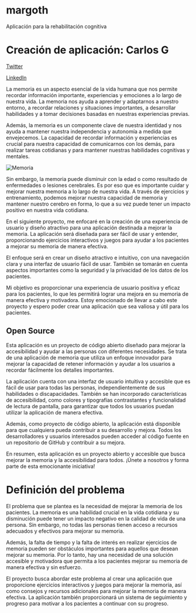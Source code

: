 # margoth
Aplicación para la rehabilitación cognitiva
# Creación de aplicación: Carlos G

[Twitter](https://twitter.com/carlos_war)

[LinkedIn](https://www.linkedin.com/in/consultordigitalcarlosguerra/)

La memoria es un aspecto esencial de la vida humana que nos permite recordar información importante, experiencias y emociones a lo largo de nuestra vida. La memoria nos ayuda a aprender y adaptarnos a nuestro entorno, a recordar relaciones y situaciones importantes, a desarrollar habilidades y a tomar decisiones basadas en nuestras experiencias previas.

Además, la memoria es un componente clave de nuestra identidad y nos ayuda a mantener nuestra independencia y autonomía a medida que envejecemos. La capacidad de recordar información y experiencias es crucial para nuestra capacidad de comunicarnos con los demás, para realizar tareas cotidianas y para mantener nuestras habilidades cognitivas y mentales.

![Memoria](https://images.unsplash.com/photo-1500051638674-ff996a0ec29e?ixlib=rb-4.0.3&q=80&fm=jpg&crop=entropy&cs=tinysrgb)

Sin embargo, la memoria puede disminuir con la edad o como resultado de enfermedades o lesiones cerebrales. Es por eso que es importante cuidar y mejorar nuestra memoria a lo largo de nuestra vida. A través de ejercicios y entrenamiento, podemos mejorar nuestra capacidad de memoria y mantener nuestro cerebro en forma, lo que a su vez puede tener un impacto positivo en nuestra vida cotidiana.

En el siguiente proyecto, me enfocaré en la creación de una experiencia de usuario y diseño atractivo para una aplicación destinada a mejorar la memoria. La aplicación será diseñada para ser fácil de usar y entender, proporcionando ejercicios interactivos y juegos para ayudar a los pacientes a mejorar su memoria de manera efectiva.

El enfoque será en crear un diseño atractivo e intuitivo, con una navegación clara y una interfaz de usuario fácil de usar. También se tomarán en cuenta aspectos importantes como la seguridad y la privacidad de los datos de los pacientes.

Mi objetivo es proporcionar una experiencia de usuario positiva y eficaz para los pacientes, lo que les permitirá lograr una mejora en su memoria de manera efectiva y motivadora. Estoy emocionado de llevar a cabo este proyecto y espero poder crear una aplicación que sea valiosa y útil para los pacientes.

## Open Source

Esta aplicación es un proyecto de código abierto diseñado para mejorar la accesibilidad y ayudar a las personas con diferentes necesidades. Se trata de una aplicación de memoria que utiliza un enfoque innovador para mejorar la capacidad de retener información y ayudar a los usuarios a recordar fácilmente los detalles importantes.

La aplicación cuenta con una interfaz de usuario intuitiva y accesible que es fácil de usar para todas las personas, independientemente de sus habilidades o discapacidades. También se han incorporado características de accesibilidad, como colores y tipografías contrastantes y funcionalidad de lectura de pantalla, para garantizar que todos los usuarios puedan utilizar la aplicación de manera efectiva.

Además, como proyecto de código abierto, la aplicación está disponible para que cualquiera pueda contribuir a su desarrollo y mejora. Todos los desarrolladores y usuarios interesados pueden acceder al código fuente en un repositorio de GitHub y contribuir a su mejora.

En resumen, esta aplicación es un proyecto abierto y accesible que busca mejorar la memoria y la accesibilidad para todos. ¡Únete a nosotros y forma parte de esta emocionante iniciativa!

# Definición del problema

El problema que se plantea es la necesidad de mejorar la memoria de los pacientes. La memoria es una habilidad crucial en la vida cotidiana y su disminución puede tener un impacto negativo en la calidad de vida de una persona. Sin embargo, no todas las personas tienen acceso a recursos adecuados y efectivos para mejorar su memoria.

Además, la falta de tiempo y la falta de interés en realizar ejercicios de memoria pueden ser obstáculos importantes para aquellos que desean mejorar su memoria. Por lo tanto, hay una necesidad de una solución accesible y motivadora que permita a los pacientes mejorar su memoria de manera efectiva y sin esfuerzo.

El proyecto busca abordar este problema al crear una aplicación que proporcione ejercicios interactivos y juegos para mejorar la memoria, así como consejos y recursos adicionales para mejorar la memoria de manera efectiva. La aplicación también proporcionará un sistema de seguimiento y progreso para motivar a los pacientes a continuar con su progreso.
